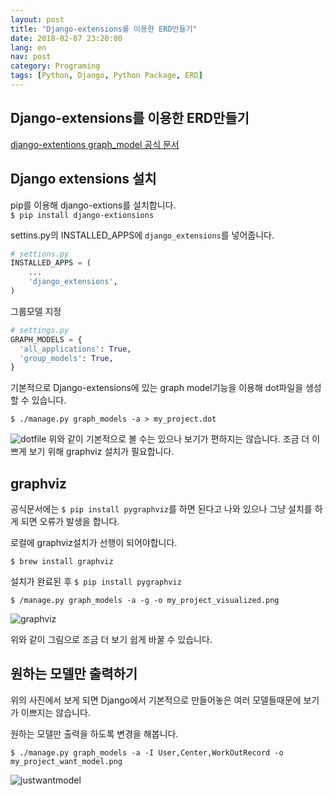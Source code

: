 ```yaml
---
layout: post
title: "Django-extensions를 이용한 ERD만들기"
date: 2018-02-07 23:20:00
lang: en
nav: post
category: Programing
tags: [Python, Django, Python Package, ERD]
---
```


## Django-extensions를 이용한 ERD만들기

[django-extentions graph_model 공식 문서](http://django-extensions.readthedocs.io/en/latest/graph_models.html)

## Django extensions 설치 
pip를 이용해 django-extions를 설치합니다.<br>
```$ pip install django-extionsions```

settins.py의 INSTALLED\_APPS에 `django_extensions`를 넣어줍니다. 

```python
# settions.py
INSTALLED_APPS = (
    ...
    'django_extensions',
)

```
그룹모델 지정 

```python
# settings.py
GRAPH_MODELS = {
  'all_applications': True,
  'group_models': True,
}

```

기본적으로 Django-extensions에 있는 graph model기능을 이용해 dot파일을 생성할 수 있습니다.

```$ ./manage.py graph_models -a > my_project.dot```

![dotfile](/images/erd/dot.png)
위와 같이 기본적으로 볼 수는 있으나 보기가 편하지는 않습니다.
조금 더 이쁘게 보기 위해 graphviz 설치가 필요합니다. 

## graphviz

공식문서에는 ```$ pip install pygraphviz```를 하면 된다고 나와 있으나 그냥 설치를 하게 되면 오류가 발생을 합니다.

로컬에 graphviz설치가 선행이 되어야합니다.

```$ brew install graphviz```

설치가 완료된 후 ```$ pip install pygraphviz```

```$ /manage.py graph_models -a -g -o my_project_visualized.png```

![graphviz](/images/erd/graphviz.png)

위와 같이 그림으로 조금 더 보기 쉽게 바꿀 수 있습니다.

## 원하는 모델만 출력하기 

위의 사진에서 보게 되면 Django에서 기본적으로 만들어놓은 여러 모델들때문에 보기가 이쁘지는 않습니다.

원하는 모델만 출력을 하도록 변경을 해봅니다.

```$ ./manage.py graph_models -a -I User,Center,WorkOutRecord -o my_project_want_model.png```

![justwantmodel](/images/erd/my_project_include.png)
